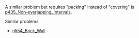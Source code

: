 A similar problem but requires "packing" instead of "covering" is [p435_Non-overlapping_Intervals](https://github.com/genxium/Leetcode/tree/master/p435_Non-overlapping_Intervals).

Similar problems
- [p554_Brick_Wall](https://github.com/genxium/Leetcode/tree/master/p554_Brick_Wall)
